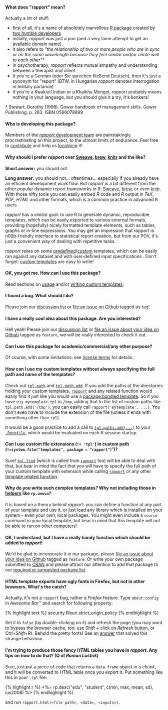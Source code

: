 #### What does "rapport" mean?

Actually a lot of stuff:

- first of all, it's a name of absolutely marvellous <a id="infinite-loop" href="#infinite-loop">R package</a> created by [two humble developers](#contact)
- initially, _rapport_ was just a pun (and a very lame attempt to get an available domain name)
- it also refers to _"the relationship of two or more people who are in sync or on the same wavelength because they feel similar and/or relate well to each other"_\*
- in psychotherapy, _rapport_ reflects mutual empathy and understanding between a therapist and client
- if you're a German (oder Sie sprechen fließend Deutsch), then it's just a synonym for "report" (BTW, in Hungarian *rapport* denotes interrogation in military parlance)
- if you're a Kwakiutl Indian or a Khalkha Mongol, _rapport_ probably means nothing in your language, but you should give it a try, it's bonkers!

\* Stewart, Dorothy (1998). Gower handbook of management skills. Gower Publishing. p. 282. ISBN 0566078899

<a id="authors"> </a>
#### Who is developing this package?

Members of the [_rapport_ development team](#contact) are painstakingly procrastinating on this project, to the utmost limits of endurance. Feel free to [contribute](#custom) and help us [localising](#translate) it!

#### Why should I prefer *rapport* over [Sweave](http://www.stat.uni-muenchen.de/~leisch/Sweave/), [brew](http://cran.r-project.org/web/packages/brew/index.html), [knitr](https://github.com/yihui/knitr) and the like?

**Short answer:** you should not.

**Long answer:**  you should not... oftentimes... especially if you already have an efficient development work flow. But *rapport* is a bit different from the other popular dynamic report frameworks in R: [Sweave](http://www.stat.uni-muenchen.de/~leisch/Sweave/), [brew](http://cran.r-project.org/web/packages/brew/index.html), or even [knitr](https://github.com/yihui/knitr). With those nifty tools you can easily embed _R_ code and _R_ output in _TeX_, _PDF_, _HTML_ and other formats, which is a common practice in advanced R users.

_rapport_ has a similar goal: to use R to generate dynamic, reproducible templates, which can be easily exported to various external formats, providing (hopefully) nicely formatted template elements, such as tables, graphs or in-line expressions. You may get an impression that _rapport_ is n00b-friendly interface to statistical report creation, but from our POV, it's just a convenient way of dealing with repetitive tasks.

_rapport_ relies on some [predefined](#templates)/[custom](#custom) templates, which can be easily ran against any dataset and with user-defined input specifications <!-- add links to inputs section -->. Don't forget: [custom templates](#custom) are easy to write!

#### OK, you got me. How can I use this package?

Read sections on [usage](#usage) and/or [writing custom templates](#custom).

#### I found a bug. What should I do?

Please join our [discussion list](#discuss) or [file an issue on Github](https://github.com/rapporter/rapport/issues) tagged as `bug`!

#### I have a really cool idea about this package. Are you interested?

Hell yeah! Please join our [discussion list](#discuss) or [file an issue about your idea on Github](https://github.com/rapporter/rapport/issues) tagged as `feature`, we will be really interested to check it out.

#### Can I use this package for academic/commercial/any other purpose?

Of course, with some limitations: see [license terms](#license) for details.

#### How can I use my custom templates without always specifying the full path and name of the templates?

Check out [`tpl.path`](/functions#tpl.path) and [`tpl.path.add`](/functions#tpl.path.add). If you add the paths of the directories holding your custom templates, [`rapport`](/functions#rapport) and any related function would easily find it just like you would use a [package bundled template](#templates). So if you have e.g. `mytemplate.tpl` in `/tmp`, adding that to the list of custom paths like `tpl.path.add('/tmp')`, you can easily call `rapport('mytemplate', ...)`. You don't even have to include the extension of the file (unless it ends with something other than `tpl`).

It would be a good practice to add a call to [`tpl.paths.add(...)`](/functions#tpl.paths.add) to your [`.Rprofile`](http://www.statmethods.net/interface/customizing.html), which would be evaluated on each R session startup.

#### Can I use custom file extensions (`!= 'tpl'`) in custom path (`!=system.file("templates", package = "rapport")`')?

Sure! [`tpl.find`](#tpl.find) (which is called from [`rapport`](/functions#rapport) too) will be able to deal with that, but bear in mind the fact that you will have to specify the full path of your custom template with extension while calling [`rapport`](/functions#rapport) or any other [template related function](#Template-related-functions).

#### Why do you write such complex templates? Why not including those in [helpers](/functions) like `rp.anova`?

It is based on a theory behind *rapport*: you can define a function at any part of your template and use it, or just load any library which is installed on your system - even your own, local packages. You might even include a `source` command in your local template, but bear in mind that this template will not be able to run on other computers!

#### OK, I understand, but I have a really handy function which should be added to *rapport*!

We'd be glad to incorporate it in our package, please [file an issue about your idea on Github](https://github.com/rapporter/rapport/issues) tagged as `feature`. Or write your own package submitted to [CRAN](http://cran.r-project.org) and please attract our attention to add that package to our [required or suggested package list](https://github.com/rapporter/rapport/blob/master/DESCRIPTION).

#### HTML template exports have ugly fonts in Firefox, but not in other browsers. What's the catch?

Actually, it's not a `rapport` bug, rather a *Firefox* feature. Type `about:config` in *Awesome Bar&trade;* and search for following property:

{% highlight text %}
security.fileuri.strict_origin_policy
{% endhighlight %}

Set it to `false` (by double-clicking on it) and refresh the page (you may want to bypass the browser cache, too: use *Shift* + click on *Refresh* button, or *Ctrl*+*Shift*+*R*). Behold the pretty fonts! See an [answer](http://stackoverflow.com/a/3704578/457898) that solved this strange behaviour.

#### I'm trying to produce those fancy _HTML_ tables you have in _rapport_. Any tips on how to do that? (Q of _Roman Luštrik_)

Sure, just put a piece of code that returns a `data.frame` object in a _chunk_, and it will be converted to HTML table once you export it. Put something like this in your `.tpl` file:

{% highlight r %}
<%=
rp.desc("edu", "student", c(min, max, mean, sd), ius2008)
%>
{% endhighlight %}

and run `rapport.html(<file path>, <data>, <inputs>)`.
